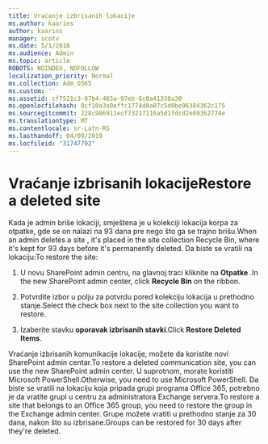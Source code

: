 ```yaml
---
title: Vraćanje izbrisanih lokacije
ms.author: kaarins
author: kaarins
manager: scotv
ms.date: 5/1/2018
ms.audience: Admin
ms.topic: article
ROBOTS: NOINDEX, NOFOLLOW
localization_priority: Normal
ms.collection: Adm_O365
ms.custom: ''
ms.assetid: cf7521c3-97b4-465a-97eb-6c0a41338a30
ms.openlocfilehash: 0cf10a3a0effc1774d8a07c5d0be96384362c175
ms.sourcegitcommit: 228c986911ecf73217116a5d1fdcd2e89362774e
ms.translationtype: MT
ms.contentlocale: sr-Latn-RS
ms.lasthandoff: 04/09/2019
ms.locfileid: "31747792"
---
```

# <a name="restore-a-deleted-site"></a><span data-ttu-id="aabe8-102">Vraćanje izbrisanih lokacije</span><span class="sxs-lookup"><span data-stu-id="aabe8-102">Restore a deleted site</span></span>

<span data-ttu-id="aabe8-103">Kada je admin briše lokaciji, smještena je u kolekciji lokacija korpa za otpatke, gde se on nalazi na 93 dana pre nego što ga se trajno brišu.</span><span class="sxs-lookup"><span data-stu-id="aabe8-103">When an admin deletes a site , it's placed in the site collection Recycle Bin, where it's kept for 93 days before it's permanently deleted.</span></span> <span data-ttu-id="aabe8-104">Da biste se vratili na lokaciju:</span><span class="sxs-lookup"><span data-stu-id="aabe8-104">To restore the site:</span></span>
  
1. <span data-ttu-id="aabe8-105">U novu SharePoint admin centru, na glavnoj traci kliknite na **Otpatke** .</span><span class="sxs-lookup"><span data-stu-id="aabe8-105">In the new SharePoint admin center, click **Recycle Bin** on the ribbon.</span></span> 
    
2. <span data-ttu-id="aabe8-106">Potvrdite izbor u polju za potvrdu pored kolekciju lokacija u prethodno stanje.</span><span class="sxs-lookup"><span data-stu-id="aabe8-106">Select the check box next to the site collection you want to restore.</span></span>
    
3. <span data-ttu-id="aabe8-107">Izaberite stavku **oporavak izbrisanih stavki**.</span><span class="sxs-lookup"><span data-stu-id="aabe8-107">Click **Restore Deleted Items**.</span></span>
    
<span data-ttu-id="aabe8-108">Vraćanje izbrisanih komunikacije lokacije, možete da koristite novi SharePoint admin centar.</span><span class="sxs-lookup"><span data-stu-id="aabe8-108">To restore a deleted communication site, you can use the new SharePoint admin center.</span></span> <span data-ttu-id="aabe8-109">U suprotnom, morate koristiti Microsoft PowerShell.</span><span class="sxs-lookup"><span data-stu-id="aabe8-109">Otherwise, you need to use Microsoft PowerShell.</span></span> <span data-ttu-id="aabe8-110">Da biste se vratili na lokaciju koja pripada grupi programa Office 365, potrebno je da vratite grupi u centru za administratora Exchange servera.</span><span class="sxs-lookup"><span data-stu-id="aabe8-110">To restore a site that belongs to an Office 365 group, you need to restore the group in the Exchange admin center.</span></span> <span data-ttu-id="aabe8-111">Grupe možete vratiti u prethodno stanje za 30 dana, nakon što su izbrisane.</span><span class="sxs-lookup"><span data-stu-id="aabe8-111">Groups can be restored for 30 days after they're deleted.</span></span>
  

